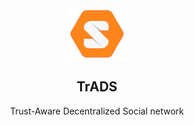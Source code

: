 
<br />
<div align="center">
  <a href="https://github.com/dottdottdott/trads">
    <img src="https://raw.githubusercontent.com/dottdottdott/trads/main/_logo/solid-logo-orange.svg" alt="TrADS" height="80">
  </a>
  <h2>TrADS</h2>
  <p>
    Trust-Aware Decentralized Social network
    <!--<br />
    <a href="https://vsr.informatik.tu-chemnitz.de/projects/2024/trads/">View Demo</a>
    ·
    <a href="mailto:dirk.leichsenring@informatik.tu-chemnitz.de?subject=Issue on TrADS">Report Bug</a>
    ·
    <a href="mailto:dirk.leichsenring@informatik.tu-chemnitz.de?subject=Question on TrADS">Ask Question</a>
  </p>
</div>

<details open="open">
<summary>Table of Contents</summary>

- [About](#-about)
  - [Built With](#-built-with)
- [Getting Started](#-getting-started)
- [Usage](#-usage)
- [Links To Know](#-links-to-know)

</details>


## 💡 About

TrADS is a prototyp implementation of a [Solid][solid] based decentralized social network utilizing 
a trust awareness component. 


### 🧱 Built With

1. Python 3.11
2. Django v5
3. Python pipenv
4. [Solid File Python][solidfilepython]
5. [Picnic CSS][picniccss]


## ⚡ Getting Started

In order to use TrADS you need a Solid pod. You can use a [Pod Provider][pods] or run [host your own Pod][podservers]. 

1. Clone Git Repository  

2. Setup pipenv in project root:
    ```shell
    pipenv install
    ```
        
3. Modify your Django configuration file ``dssd/settings.py``:  
`SOLID_SETTINGS` contains all the information needed to access you solid pod.  
`PGP_PKEY` should contain a private PGP Key, used to sign messages. The corresponding public key should be linked in your solid profile.  

4. Optional: Setup automated cache update to query solid pods periodically for new content using [Django Q][djangoq]:  
    Open a Django shell using ``python manage.py shell`` and create a Schedule object by running:  
    ```python
    from django_q.models import Schedule
    Schedule.objects.create(
      func='solidsocial.solidclient.socail.update_cache',
      minutes=20,
      repeats=-1
    )
    ```  
    The *minutes* value determines the frequency of the cache update and can be changed appropriately.  
     
## 👟 Usage

1. Run TrADS using Django Development Server
    ```shell
    python manage.py runserver
    ```
2. Optional: If automated cache update was set up it's also necessary to start a Django Q Cluster  
   ```shell
   python manage.py qcluster
   ```

## 📚 Links To Know

[TrADS Demo][tradsdemo]

<!-- Identifiers, in alphabetical order -->
[djangoq]: https://github.com/Koed00/django-q
[nss]: https://github.com/nodeSolidServer/node-solid-server
[picniccss]: https://picnicss.com/
[pods]: https://solidproject.org/users/get-a-pod
[podservers]: https://solidproject.org/for-developers/pod-server
[solid]: https://solidproject.org/
[solidpythonfile]: https://github.com/twonote/solid-file-python
[tradsdemo]: https://vsr.informatik.tu-chemnitz.de/projects/2024/trads/
